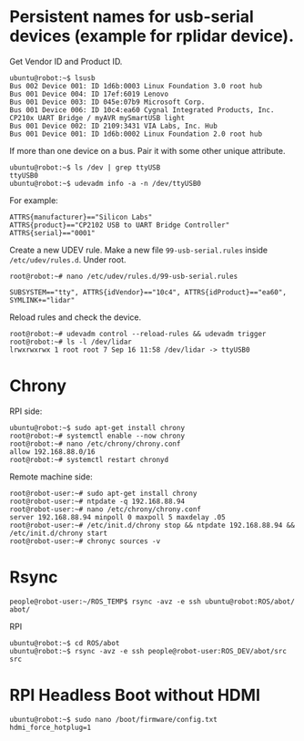 # Persistent names for usb-serial devices (example for rplidar device).

Get Vendor ID and Product ID.

```shell
ubuntu@robot:~$ lsusb
Bus 002 Device 001: ID 1d6b:0003 Linux Foundation 3.0 root hub
Bus 001 Device 004: ID 17ef:6019 Lenovo 
Bus 001 Device 003: ID 045e:07b9 Microsoft Corp. 
Bus 001 Device 006: ID 10c4:ea60 Cygnal Integrated Products, Inc. CP210x UART Bridge / myAVR mySmartUSB light
Bus 001 Device 002: ID 2109:3431 VIA Labs, Inc. Hub
Bus 001 Device 001: ID 1d6b:0002 Linux Foundation 2.0 root hub
```

If more than one device on a bus. Pair it with some other unique attribute.

```shell
ubuntu@robot:~$ ls /dev | grep ttyUSB
ttyUSB0
ubuntu@robot:~$ udevadm info -a -n /dev/ttyUSB0
```

For example:

```shell
ATTRS{manufacturer}=="Silicon Labs"
ATTRS{product}=="CP2102 USB to UART Bridge Controller"
ATTRS{serial}=="0001"
```

Create a new UDEV rule. Make a new file `99-usb-serial.rules` inside `/etc/udev/rules.d`. Under root.

```shell
root@robot:~# nano /etc/udev/rules.d/99-usb-serial.rules
```
```
SUBSYSTEM=="tty", ATTRS{idVendor}=="10c4", ATTRS{idProduct}=="ea60", SYMLINK+="lidar" 
```

Reload rules and check the device.

```shell
root@robot:~# udevadm control --reload-rules && udevadm trigger
root@robot:~# ls -l /dev/lidar 
lrwxrwxrwx 1 root root 7 Sep 16 11:58 /dev/lidar -> ttyUSB0
```

# Chrony

RPI side:

```shell
ubuntu@robot:~$ sudo apt-get install chrony
root@robot:~# systemctl enable --now chrony
root@robot:~# nano /etc/chrony/chrony.conf
allow 192.168.88.0/16
root@robot:~# systemctl restart chronyd
```

Remote machine side:

```shell
root@robot-user:~# sudo apt-get install chrony
root@robot-user:~# ntpdate -q 192.168.88.94
root@robot-user:~# nano /etc/chrony/chrony.conf
server 192.168.88.94 minpoll 0 maxpoll 5 maxdelay .05
root@robot-user:~# /etc/init.d/chrony stop && ntpdate 192.168.88.94 && /etc/init.d/chrony start
root@robot-user:~# chronyc sources -v
```

# Rsync

```shell
people@robot-user:~/ROS_TEMP$ rsync -avz -e ssh ubuntu@robot:ROS/abot/ abot/
```

RPI
```shell
ubuntu@robot:~$ cd ROS/abot
ubuntu@robot:~$ rsync -avz -e ssh people@robot-user:ROS_DEV/abot/src src
```

# RPI Headless Boot without HDMI

```shell
ubuntu@robot:~$ sudo nano /boot/firmware/config.txt
hdmi_force_hotplug=1
```
